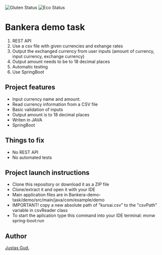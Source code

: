 ![Gluten Status](https://img.shields.io/badge/Gluten-Free-green.svg)
![Eco Status](https://img.shields.io/badge/ECO-Friendly-green.svg)

# Bankera demo task
1. REST API
2. Use a csv file with given currencies and exhange rates
3. Output the exchanged currency from user inputs (amount of currency, input currency, exchange currency)
4. Output amount needs to be to 18 decimal places
5. Automatic testing
6. Use SpringBoot


## Project features

-   Input currency name and amount.
-   Read currency information from a CSV file
-   Basic validation of inputs
-   Output amount is to 18 decimal places
-   Writen in JAVA
-   SpringBoot

## Things to fix

-   No REST API
-   No automated tests

## Project launch instructions

-   Clone this repository or download it as a ZIP file
-   Clone/extract it and open it with your IDE
-   Main application files are in Bankera-demo-task/demo/src/main/java/com/example/demo
-   IMPORTANT! copy a new absolute path of "kursai.csv" to the "csvPath" variable in csvReader class
-   To start the aplication type this command into your IDE terminal: mvnw spring-boot:run

## Author

[Justas Gud.](https://github.com/Justas383)